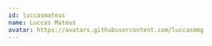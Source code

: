 ```yaml
---
id: luccasmateus
name: Luccas Mateus
avatar: https://avatars.githubusercontent.com/luccasmmg
---
```

<NextSeo noindex={true} nofollow={true} />
